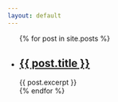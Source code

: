 ```yaml
---
layout: default
---
```


<ul>
  {% for post in site.posts %}
    <li>
      <h2><a href="{{ post.url }}">{{ post.title }}</a>
      </h2>
      {{ post.excerpt }}
    </li>
  {% endfor %}
</ul>